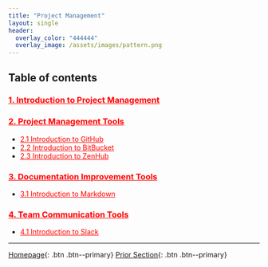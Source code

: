 ```yaml
---
title: "Project Management"
layout: single
header:
  overlay_color: "444444"
  overlay_image: /assets/images/pattern.png
---
```





## Table of contents

### **<a href="" style="color: red;">1. Introduction to Project Management</a>**     <!--- **[Introduction to Project Management]()** -->

### **<a href="" style="color: red;">2. Project Management Tools</a>**               <!--- **[Project Management Tools]()** -->
* <a href="" style="color: red;">2.1 Introduction to GitHub</a>                   <!--- [Introduction to GitHub]() -->
* <a href="" style="color: red;">2.2 Introduction to BitBucket</a>                <!--- [Introduction to BitBucket]() -->
* <a href="" style="color: red;">2.3 Introduction to ZenHub</a>                   <!--- [Introduction to ZenHub]() -->

### **<a href="" style="color: red;">3. Documentation Improvement Tools</a>**        <!--- **[Documentation Improvement Tools]()** -->
* <a href="" style="color: red;">3.1 Introduction to Markdown</a>                 <!--- [Introduction to Markdown]() -->

### **<a href="" style="color: red;">4. Team Communication Tools</a>**               <!--- **[Team Communication Tools]()** -->
* <a href="" style="color: red;">4.1 Introduction to Slack</a>                    <!--- [Introduction to Slack]() -->


---

[Homepage](../index.md){: .btn  .btn--primary}
[Prior Section](../08-DataVisualization/00-DataVisualization-LandingPage){: .btn  .btn--primary}
<!-- [Next Section](04-DevelopmentEnvironment/00-DevelopmentEnvironment-LandingPage){: .btn  .btn--primary} -->
